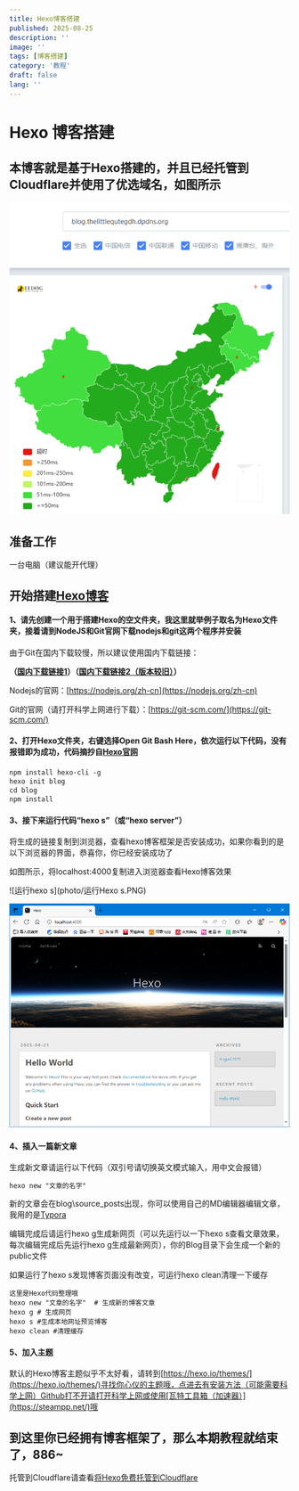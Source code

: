 ```yaml
---
title: Hexo博客搭建
published: 2025-08-25
description: ''
image: ''
tags: [博客搭建]
category: '教程'
draft: false 
lang: ''
---
```


# Hexo 博客搭建

## 本博客就是基于Hexo搭建的，并且已经托管到Cloudflare并使用了优选域名，如图所示

![Itdog测速，非常绿](photo/itdog测速.PNG)



## 准备工作

一台电脑（建议能开代理）



## 开始搭建[Hexo博客](https://hexo.io)

#### 1、请先创建一个用于搭建Hexo的**空文件夹**，我这里就举例子取名为Hexo文件夹，接着请到NodeJS和Git官网下载nodejs和git这两个程序并安装

由于Git在国内下载较慢，所以建议使用国内下载链接：

**（[国内下载链接1](https://www.alipan.com/s/kozZGKHWYZR/folder/68a558e5789c117ebde048f2a7c484d8bb8d4225)）（[国内下载链接2（版本较旧）](https://xiaoyuboi.lanzoum.com/b0c5k65ih)）**

Nodejs的官网：[https://nodejs.org/zh-cn](https://nodejs.org/zh-cn)

Git的官网（请打开科学上网进行下载）：[https://git-scm.com/](https://git-scm.com/)

#### 2、打开Hexo文件夹，右键选择Open Git Bash Here，依次运行以下代码，没有报错即为成功，代码摘抄自[Hexo官网](https://hexo.io)

```
npm install hexo-cli -g
hexo init blog
cd blog
npm install
```

#### 3、接下来运行代码“hexo s”（或“hexo server”）

将生成的链接复制到浏览器，查看hexo博客框架是否安装成功，如果你看到的是以下浏览器的界面，恭喜你，你已经安装成功了

如图所示，将localhost:4000复制进入浏览器查看Hexo博客效果

![运行hexo s](photo/运行Hexo s.PNG)

![初始化界面](photo/初始化界面预览.PNG)

#### 4、插入一篇新文章

生成新文章请运行以下代码（双引号请切换英文模式输入，用中文会报错）

```
hexo new "文章的名字"
```

新的文章会在blog\source\_posts出现，你可以使用自己的MD编辑器编辑文章，我用的是[Typora](https://www.typora.net/)

编辑完成后请运行hexo g生成新网页（可以先运行以一下hexo s查看文章效果，每次编辑完成后先运行hexo g生成最新网页），你的Blog目录下会生成一个新的public文件

如果运行了hexo s发现博客页面没有改变，可运行hexo clean清理一下缓存



```
这里是Hexo代码整理哦
hexo new "文章的名字"  # 生成新的博客文章
hexo g # 生成网页
hexo s #生成本地网址预览博客
hexo clean #清理缓存
```



#### 5、加入主题

默认的Hexo博客主题似乎不太好看，请转到[https://hexo.io/themes/](https://hexo.io/themes/)寻找你心仪的主题哦，点进去有安装方法（可能需要科学上网）Github打不开请打开科学上网或使用[瓦特工具箱（加速器）](https://steampp.net/)哦



## 到这里你已经拥有博客框架了，那么本期教程就结束了，886~

托管到Cloudflare请查看[将Hexo免费托管到Cloudflare](/将Hexo免费托管到Cloudflare.md)
